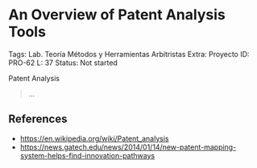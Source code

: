 # An Overview of  Patent Analysis Tools

Tags: Lab. Teoría Métodos y Herramientas Arbitristas
Extra: Proyecto
ID: PRO-62
L: 37
Status: Not started

Patent Analysis

> …
> 

## References

- https://en.wikipedia.org/wiki/Patent_analysis
- https://news.gatech.edu/news/2014/01/14/new-patent-mapping-system-helps-find-innovation-pathways